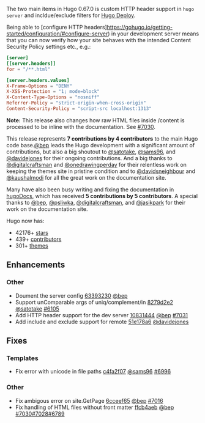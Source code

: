 The two main items in Hugo 0.67.0 is custom HTTP header support in `hugo server` and incldue/exclude filters for [Hugo Deploy](https://gohugo.io/hosting-and-deployment/hugo-deploy/#readout).

Being able to [configure HTTP headers]https://gohugo.io/getting-started/configuration/#configure-server) in your development server means that you can now verify how your site behaves with the intended Content Security Policy settings etc., e.g.:

```toml
[server]
[[server.headers]]
for = "/**.html"

[server.headers.values]
X-Frame-Options = "DENY"
X-XSS-Protection = "1; mode=block"
X-Content-Type-Options = "nosniff"
Referrer-Policy = "strict-origin-when-cross-origin"
Content-Security-Policy = "script-src localhost:1313"
```

**Note:** This release also changes how raw HTML files inside /content is processed to be inline with the documentation. See [#7030](https://github.com/gohugoio/hugo/issues/7030).

This release represents **7 contributions by 4 contributors** to the main Hugo code base.[@bep](https://github.com/bep) leads the Hugo development with a significant amount of contributions, but also a big shoutout to [@satotake](https://github.com/satotake), [@sams96](https://github.com/sams96), and [@davidejones](https://github.com/davidejones) for their ongoing contributions.
And a big thanks to [@digitalcraftsman](https://github.com/digitalcraftsman) and [@onedrawingperday](https://github.com/onedrawingperday) for their relentless work on keeping the themes site in pristine condition and to [@davidsneighbour](https://github.com/davidsneighbour) and [@kaushalmodi](https://github.com/kaushalmodi) for all the great work on the documentation site.

Many have also been busy writing and fixing the documentation in [hugoDocs](https://github.com/gohugoio/hugoDocs), 
which has received **5 contributions by 5 contributors**. A special thanks to [@bep](https://github.com/bep), [@psliwka](https://github.com/psliwka), [@digitalcraftsman](https://github.com/digitalcraftsman), and [@jasikpark](https://github.com/jasikpark) for their work on the documentation site.


Hugo now has:

* 42176+ [stars](https://github.com/gohugoio/hugo/stargazers)
* 439+ [contributors](https://github.com/gohugoio/hugo/graphs/contributors)
* 301+ [themes](http://themes.gohugo.io/)

## Enhancements

### Other

* Doument the server config [63393230](https://github.com/gohugoio/hugo/commit/63393230c9d3ba19ad182064787e3bfd7ecf82d8) [@bep](https://github.com/bep) 
* Support unComparable args of uniq/complement/in [8279d2e2](https://github.com/gohugoio/hugo/commit/8279d2e2271ee64725133d36a12d1d7e2158bffd) [@satotake](https://github.com/satotake) [#6105](https://github.com/gohugoio/hugo/issues/6105)
* Add HTTP header support for the dev server [10831444](https://github.com/gohugoio/hugo/commit/108314444b510bfc330ccac745dce7beccd52c91) [@bep](https://github.com/bep) [#7031](https://github.com/gohugoio/hugo/issues/7031)
* Add include and exclude support for remote [51e178a6](https://github.com/gohugoio/hugo/commit/51e178a6a28a3f305d89ebb489675743f80862ee) [@davidejones](https://github.com/davidejones) 

## Fixes

### Templates

* Fix error with unicode in file paths [c4fa2f07](https://github.com/gohugoio/hugo/commit/c4fa2f07996c7f1f4e257089a3c3c5b4c1339722) [@sams96](https://github.com/sams96) [#6996](https://github.com/gohugoio/hugo/issues/6996)

### Other

* Fix ambigous error on site.GetPage [6cceef65](https://github.com/gohugoio/hugo/commit/6cceef65c2f4b7c262bf67a249867658112b6de4) [@bep](https://github.com/bep) [#7016](https://github.com/gohugoio/hugo/issues/7016)
* Fix handling of HTML files without front matter [ffcb4aeb](https://github.com/gohugoio/hugo/commit/ffcb4aeb8e392a80da7cad0f1e03a4102efb24ec) [@bep](https://github.com/bep) [#7030](https://github.com/gohugoio/hugo/issues/7030)[#7028](https://github.com/gohugoio/hugo/issues/7028)[#6789](https://github.com/gohugoio/hugo/issues/6789)





